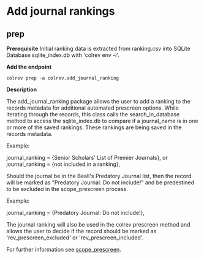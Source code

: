 # Add journal rankings

## prep

**Prerequisite** Initial ranking data is extracted from ranking.csv into SQLite Database sqlite_index.db with 'colrev env -i'.

**Add the endpoint**

```
colrev prep -a colrev.add_journal_ranking
```

**Description**

The add_journal_ranking package allows the user to add a ranking to the records metadata for additional automated prescreen options. While iterating through the records, this class calls the search_in_database method to access the sqlite_index.db to compare if a journal_name is in one or more of the saved rankings. These rankings are being saved in the records metadata.

Example:

journal_ranking = {Senior Scholars' List of Premier Journals}, or
journal_ranking = {not included in a ranking},

Should the journal be in the Beall's Predatory Journal list, then the record will be marked as "Predatory Journal: Do not include!" and be predestined to be excluded in the scope_prescreen process.

Example:

journal_ranking = {Predatory Journal: Do not include!},

The journal ranking will also be used in the colrev prescreen method and allows the user to decide if the record should be marked as 'rev_prescreen_excluded' or 'rev_prescreen_included'.

For further information see [scope_prescreen](https://github.com/CoLRev-Environment/colrev/blob/main/colrev/ops/built_in/prescreen/scope_prescreen.md).
